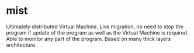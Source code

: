mist
====

Ultimately distributed Virtual Machine. Live migration, no need to stop the program if update of the program as well as the Virtual Machine is required. Able to monitor any part of the program. Based on many thick layers architecture. 
